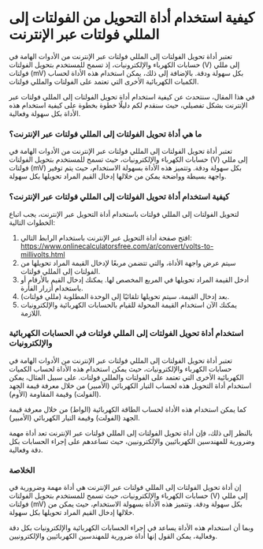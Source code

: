 كيفية استخدام أداة التحويل من الفولتات إلى المللي فولتات عبر الإنترنت
=====================================================================

تعتبر أداة تحويل الفولتات إلى المللي فولتات عبر الإنترنت من الأدوات الهامة في حسابات الكهرباء والإلكترونيات، إذ تسمح للمستخدم بتحويل الفولتات (V) إلى مللي فولتات (mV) بكل سهولة ودقة. بالإضافة إلى ذلك، يمكن استخدام هذه الأداة لحساب الكميات الكهربائية الأخرى التي تعتمد على الفولتات والمللي فولتات.

في هذا المقال، سنتحدث عن كيفية استخدام أداة تحويل الفولتات إلى المللي فولتات عبر الإنترنت بشكل تفصيلي، حيث سنقدم لكم دليلًا خطوة بخطوة على كيفية استخدام هذه الأداة بكل سهولة وفعالية.

### ما هي أداة تحويل الفولتات إلى المللي فولتات عبر الإنترنت؟

تعتبر أداة تحويل الفولتات إلى المللي فولتات عبر الإنترنت من الأدوات الهامة في حسابات الكهرباء والإلكترونيات، حيث تسمح للمستخدم بتحويل الفولتات (V) إلى مللي فولتات (mV) بكل سهولة ودقة. وتتميز هذه الأداة بسهولة الاستخدام، حيث يتم توفير واجهة بسيطة وواضحة يمكن من خلالها إدخال القيم المراد تحويلها بكل سهولة.

### كيفية استخدام أداة تحويل الفولتات إلى المللي فولتات عبر الإنترنت؟

لتحويل الفولتات إلى المللي فولتات باستخدام أداة التحويل عبر الإنترنت، يجب اتباع الخطوات التالية:

1. افتح صفحة أداة التحويل عبر الإنترنت باستخدام الرابط التالي: <https://www.onlinecalculatorsfree.com/ar/convert/volts-to-millivolts.html>
2. سيتم عرض واجهة الأداة، والتي تتضمن مربعًا لإدخال القيمة المراد تحويلها من الفولتات إلى المللي فولتات.
3. أدخل القيمة المراد تحويلها في المربع المخصص لها. يمكنك إدخال القيم بالأرقام أو باستخدام أزرار الفأرة.
4. بعد إدخال القيمة، سيتم تحويلها تلقائيًا إلى الوحدة المطلوبة (مللي فولتات).
5. يمكنك الآن استخدام القيمة المحولة للقيام بالحسابات الكهربائية والإلكترونيات اللازمة.

### استخدام أداة تحويل الفولتات إلى المللي فولتات في الحسابات الكهربائية والإلكترونيات

تعتبر أداة تحويل الفولتات إلى المللي فولتات عبر الإنترنت من الأدوات الهامة في حسابات الكهرباء والإلكترونيات، حيث يمكن استخدام هذه الأداة لحساب الكميات الكهربائية الأخرى التي تعتمد على الفولتات والمللي فولتات. على سبيل المثال، يمكن استخدام أداة التحويل هذه لحساب التيار الكهربائي (الأمبير) من خلال معرفة قيمة الجهد (الفولت) وقيمة المقاومة (الأوم).

كما يمكن استخدام هذه الأداة لحساب الطاقة الكهربائية (الواط) من خلال معرفة قيمة الجهد (الفولت) وقيمة التيار الكهربائي (الأمبير).

بالنظر إلى ذلك، فإن أداة تحويل الفولتات إلى المللي فولتات عبر الإنترنت تعد أداة مهمة وضرورية للمهندسين الكهربائيين والإلكترونيين، حيث تساعدهم على إجراء الحسابات بكل دقة وفعالية.

### الخلاصة

إن أداة تحويل الفولتات إلى المللي فولتات عبر الإنترنت هي أداة مهمة وضرورية في حسابات الكهرباء والإلكترونيات، حيث تسمح للمستخدم بتحويل الفولتات (V) إلى مللي فولتات (mV) بكل سهولة ودقة. وتتميز هذه الأداة بسهولة الاستخدام، حيث يمكن من خلالها إدخال القيم المراد تحويلها بكل سهولة.

وبما أن استخدام هذه الأداة يساعد في إجراء الحسابات الكهربائية والإلكترونيات بكل دقة وفعالية، يمكن القول إنها أداة ضرورية للمهندسين الكهربائيين والإلكترونيين.